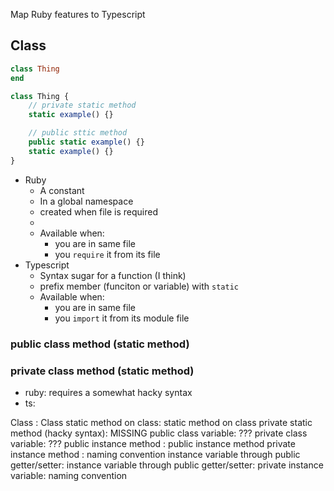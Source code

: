 Map Ruby features to Typescript

## Class

```ruby
class Thing
end
```

```ts
class Thing {
    // private static method
    static example() {}

    // public sttic method
    public static example() {}
    static example() {}
}
```

- Ruby
    - A constant
    - In a global namespace
    - created when file is required
    -
    - Available when:
        - you are in same file
        - you `require` it from its file
- Typescript
    - Syntax sugar for a function (I think)
    - prefix member (funciton or variable) with `static`
    - Available when:
        - you are in same file
        - you `import` it from its module file

### public class method (static method)

### private class method (static method)

- ruby: requires a somewhat hacky syntax
- ts:

Class : Class static method on class: static method on class private static
method (hacky syntax): MISSING public class variable: ??? private class
variable: ??? public instance method : public instance method private instance
method : naming convention instance variable through public getter/setter:
instance variable through public getter/setter: private instance variable:
naming convention
